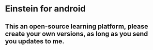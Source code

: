 # Einstein for android
## This an open-source learning platform, please create your own versions, as long as you send you updates to me.
